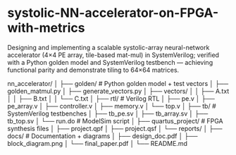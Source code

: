 # systolic-NN-accelerator-on-FPGA-with-metrics
Designing and implementing a scalable systolic-array neural-network accelerator (4×4 PE array, tile-based mat-mul) in SystemVerilog; verified with a Python golden model and SystemVerilog testbench — achieving functional parity and demonstrate tiling to 64×64 matrices.

nn_accelerator/
│
├── golden/                  # Python golden model + test vectors
│   ├── golden_matmul.py
│   ├── generate_vectors.py
│   ├── vectors/
│   │   ├── A.txt
│   │   ├── B.txt
│   │   └── C.txt
│
├── rtl/                     # Verilog RTL
│   ├── pe.v
│   ├── pe_array.v
│   ├── controller.v
│   ├── memory.v
│   └── top.v
│
├── tb/                      # SystemVerilog testbenches
│   ├── tb_pe.sv
│   ├── tb_array.sv
│   ├── tb_top.sv
│   └── run.do               # ModelSim script
│
├── quartus_project/         # FPGA synthesis files
│   ├── project.qpf
│   ├── project.qsf
│   └── reports/
│
├── docs/                    # Documentation + diagrams
│   ├── design_doc.pdf
│   ├── block_diagram.png
│   └── final_paper.pdf
│
└── README.md
